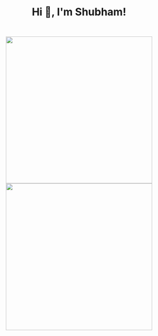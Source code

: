 <h1 align="center">Hi 👋, I'm Shubham!</h1>
<br>

<p align = "center">
  <img src = "https://github-readme-stats.vercel.app/api?username=shubham-sns&show_icons=true&theme=bear" width = 400>
  <img src = "https://github-readme-streak-stats.herokuapp.com?user=shubham-sns&theme=dark&hide_border=true" width = 400>
</p>
